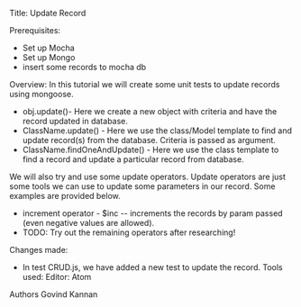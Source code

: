 Title:
  Update Record

Prerequisites:
  * Set up Mocha
  * Set up Mongo
  * insert some records to mocha db

Overview:
  In this tutorial we will create some unit tests to update records using mongoose.

  * obj.update()- Here we create a new object with criteria and have the record updated in database.
  * ClassName.update() - Here we use the class/Model template to find and update record(s) from the database. Criteria is passed as argument.
  * ClassName.findOneAndUpdate() - Here we use the class template to find a record and update a particular record from database.  

  We will also try and use some update operators. Update operators are just some tools we can use to update some parameters in our record. Some examples are provided below.
   * increment operator - $inc -- increments the records by param passed (even negative values are allowed).
   * TODO: Try out the remaining operators after researching!

Changes made:
  * In test CRUD.js, we have added a new test to update the record.
Tools used:
  Editor: Atom

Authors
  Govind Kannan
